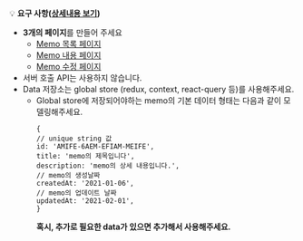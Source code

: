 💡 **요구 사항([상세내용 보기](https://www.notion.so/React-Native-0aa917342761467180ff390c69e6d6f9))**

- **3개의 페이지**를 만들어 주세요
  - [Memo 목록 페이지](https://www.notion.so/React-Native-0aa917342761467180ff390c69e6d6f9)
  - [Memo 내용 페이지](https://www.notion.so/React-Native-0aa917342761467180ff390c69e6d6f9)
  - [Memo 수정 페이지](https://www.notion.so/React-Native-0aa917342761467180ff390c69e6d6f9)
- 서버 호출 API는 사용하지 않습니다.
- Data 저장소는 global store (redux, context, react-query 등)를 사용해주세요.
  - Global store에 저장되어야하는 memo의 기본 데이터 형태는 다음과 같이 모델링해주세요.
    ```tsx
    {
    // unique string 값
    id: 'AMIFE-6AEM-EFIAM-MEIFE',
    title: 'memo의 제목입니다',
    description: 'memo의 상세 내용입니다.',
    // memo의 생성날짜
    createdAt: '2021-01-06',
    // memo의 업데이트 날짜
    updatedAt: '2021-02-01',
    }
    ```
    **혹시, 추가로 필요한 data가 있으면 추가해서 사용해주세요.**
